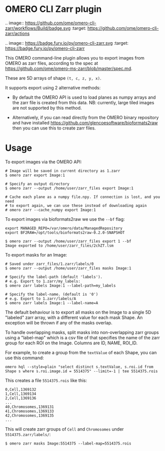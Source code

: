 OMERO CLI Zarr plugin
=====================

.. image:: https://github.com/ome/omero-cli-zarr/workflows/Build/badge.svg
   :target: https://github.com/ome/omero-cli-zarr/actions

.. image:: https://badge.fury.io/py/omero-cli-zarr.svg
    :target: https://badge.fury.io/py/omero-cli-zarr

This OMERO command-line plugin allows you to export images from
OMERO as zarr files, according to the spec at
https://github.com/ome/omero-ms-zarr/blob/master/spec.md.

These are 5D arrays of shape `(t, c, z, y, x)`.

It supports export using 2 alternative methods:

- By default the OMERO API is used to load planes as numpy arrays
  and the zarr file is created from this data. NB: currently, large
  tiled images are not supported by this method.

- Alternatively, if you can read directly from the OMERO binary
  repository and have installed https://github.com/glencoesoftware/bioformats2raw
  then you can use this to create zarr files.


# Usage

To export images via the OMERO API:

```
# Image will be saved in current directory as 1.zarr
$ omero zarr export Image:1

# Specify an output directory
$ omero zarr --output /home/user/zarr_files export Image:1

# Cache each plane as a numpy file.npy. If connection is lost, and you need
# to export again, we can use these instead of downloading again
# omero zarr --cache_numpy export Image:1

```

To export images via bioformats2raw we use the ```--bf``` flag:

```
export MANAGED_REPO=/var/omero/data/ManagedRepository
export BF2RAW=/opt/tools/bioformats2raw-0.2.0-SNAPSHOT

$ omero zarr --output /home/user/zarr_files export 1 --bf
Image exported to /home/user/zarr_files/2chZT.lsm
```

To export masks for an Image:

```
# Saved under zarr_files/1.zarr/labels/0
$ omero zarr --output /home/user/zarr_files masks Image:1

# Specify the label-path (default 'labels').
# e.g. Export to 1.zarr/my_labels:
$ omero zarr labels Image:1 --label-path=my_labels

# Specify the label-name. (default is '0')
# e.g. Export to 1.zarr/labels/A
$ omero zarr labels Image:1 --label-name=A
```

The default behaviour is to export all masks on the Image to a single 5D
"labeled" zarr array, with a different value for each mask Shape.
An exception will be thrown if any of the masks overlap.

To handle overlapping masks, split masks into non-overlapping zarr groups
using a "label-map" which is a csv file of that specifies the name of
the zarr group for each ROI on the Image. Columns are ID, NAME, ROI_ID.

For example, to create a group from the `textValue` of each Shape,
you can use this command:

```
omero hql --style=plain "select distinct s.textValue, s.roi.id from Shape s where s.roi.image.id = 5514375" --limit=-1 | tee 5514375.rois
```

This creates a file `5514375.rois` like this:

```
0,Cell,1369132
1,Cell,1369134
2,Cell,1369136
...
40,Chromosomes,1369131
41,Chromosomes,1369133
42,Chromosomes,1369135
...
```

This will create zarr groups of `Cell` and `Chromosomes` under `5514375.zarr/labels/`:

```
$ omero zarr masks Image:5514375 --label-map=5514375.rois
```
